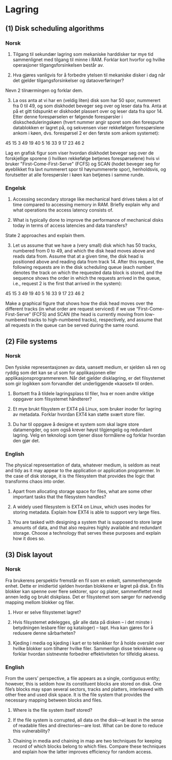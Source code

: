 # Lagring

## (1) Disk scheduling algorithms

### Norsk

1. Tilgang til sekundær lagring som mekaniske harddisker tar mye tid sammenlignet med tilgang til minne i RAM. Forklar kort hvorfor og hvilke operasjoner tilgangsforsinkelsen består av.

2. Hva gjøres vanligvis for å forbedre ytelsen til mekaniske disker i dag når det gjelder tilgangsforsinkelser og dataoverføringer?

Nevn 2 tilnærmingen og forklar dem.

3. La oss anta at vi har en (veldig liten) disk som har 50 spor, nummerert fra 0 til 49, og som diskhodet beveger seg over og leser data fra. Anta at på et gitt tidspunkt er diskhodet plassert over og leser data fra spor 14. Etter denne forespørselen er følgende forespørsler i diskscheduleringskøen (hvert nummer angir sporet som den forespurte datablokken er lagret på, og sekvensen viser rekkefølgen forespørslene ankom i køen, dvs. forespørsel 2 er den første som ankom systemet):

45 15 3 49 19 40 5 16 33 9 17 23 46 2

Lag en grafisk figur som viser hvordan diskhodet beveger seg over de forskjellige sporene (i hvilken rekkefølge betjenes forespørselene) hvis vi bruker "First-Come-First-Serve" (FCFS) og SCAN (hodet beveger seg for øyeblikket fra lavt nummerert spor til høynummererte spor), henholdsvis, og forutsetter at alle forespørsler i køen kan betjenes i samme runde.

### Engelsk

1. Accessing secondary storage like mechanical hard drives takes a lot of time compared to accessing memory in RAM. Briefly explain why and what operations the access latency consists of.

2. What is typically done to improve the performance of mechanical disks today in terms of access latencies and data transfers?

State 2 approaches and explain them.

3. Let us assume that we have a (very small) disk which has 50 tracks, numbered from 0 to 49, and which the disk head moves above and reads data from. Assume that at a given time, the disk head is positioned above and reading data from track 14. After this request, the following requests are in the disk scheduling queue (each number denotes the track on which the requested data block is stored, and the sequence shows the order in which the requests arrived in the queue, i.e., request 2 is the first that arrived in the system):

45 15 3 49 19 40 5 16 33 9 17 23 46 2

Make a graphical figure that shows how the disk head moves over the different tracks (in what order are request serviced) if we use “First-Come-First-Serve” (FCFS) and SCAN (the head is currently moving from low-numbered tracks to high-numbered tracks), respectively, and assume that all requests in the queue can be served during the same round.

## (2) File systems

### Norsk

Den fysiske representasjonen av data, uansett medium, er sjelden så ren og ryddig som det kan se ut som for applikasjonen eller applikasjonsprogrammereren. Når det gjelder disklagring, er det filsystemet som gir logikken som forvandler det underliggende «kaoset» til orden.

1. Bortsett fra å tildele lagringsplass til filer, hva er noen andre viktige oppgaver som filsystemet håndterer?

2. Et mye brukt filsystem er EXT4 på Linux, som bruker inoder for lagring av metadata. Forklar hvordan EXT4 kan støtte svært store filer.

3. Du har til oppgave å designe et system som skal lagre store datamengder, og som også krever høyst tilgjengelig og redundant lagring. Velg en teknologi som tjener disse formålene og forklar hvordan den gjør det.

### English

The physical representation of data, whatever medium, is seldom as neat and tidy as it may appear to the application or application programmer. In the case of disk storage, it is the filesystem that provides the logic that transforms chaos into order.

1. Apart from allocating storage space for files, what are some other important tasks that the filesystem handles?

2. A widely used filesystem is EXT4 on Linux, which uses inodes for storing metadata. Explain how EXT4 is able to support very large files.

3. You are tasked with designing a system that is supposed to store large amounts of data, and that also requires highly available and redundant storage. Choose a technology that serves these purposes and explain how it does so.


## (3) Disk layout

### Norsk

Fra brukerens perspektiv fremstår en fil som en enkelt, sammenhengende enhet. Dette er imidlertid sjelden hvordan blokkene er lagret på disk. En fils blokker kan spenne over flere sektorer, spor og plater, sammenflettet med annen ledig og brukt diskplass. Det er filsystemet som sørger for nødvendig mapping mellom blokker og filer.

1. Hvor er selve filsystemet lagret?

2.  Hvis filsystemet ødelegges, går alle data på disken – i det minste i betydningen lesbare filer og kataloger) – tapt. Hva kan gjøres for å redusere denne sårbarheten?

3. Kjeding i media og kjeding i kart er to teknikker for å holde oversikt over hvilke blokker som tilhører hvilke filer. Sammenlign disse teknikkene og forklar hvordan sistnevnte forbedrer effektiviteten for tilfeldig aksess.

### English

From the users’ perspective, a file appears as a single, contiguous entity; however, this is seldom how its constituent blocks are stored on disk. One file’s blocks may span several sectors, tracks and platters, interleaved with other free and used disk space. It is the file system that provides the necessary mapping between blocks and files.

1. Where is the file system itself stored?

2. If the file system is corrupted, all data on the disk—at least in the sense of readable files and directories—are lost. What can be done to reduce this vulnerability?

3. Chaining in media and chaining in map are two techniques for keeping record of which blocks belong to which files. Compare these techniques and explain how the latter improves efficiency for random access.


